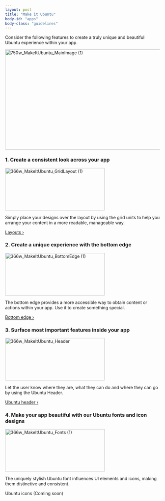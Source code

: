 ```yaml
---
layout: post
title: "Make it Ubuntu"
body-id: "apps"
body-class: "guidelines"
---
```


<div class="row">
  <div class="col-10">
    <p>Consider the following features to create a truly unique and beautiful Ubuntu experience within your app.</p>
    <img src="{{ site.assets_path }}28c489b6-750w_MakeItUbuntu_MainImage-1.png" alt="750w_MakeItUbuntu_MainImage (1)" width="750" height="325" />
  </div>
</div>

<div class="row">
  <div class="col-10 u-equal-height">
    <div class="row">
      <div class="col-5">
        <h3>1. Create a consistent look across your app</h3>
        <span class="image-container"><img src="{{ site.assets_path }}59bff016-366w_MakeItUbuntu_GridLayout-1.png" alt="366w_MakeItUbuntu_GridLayout (1)" width="324" height="138" /></span>
        <p>Simply place your designs over the layout by using the grid units to help you arrange your content in a more readable, manageable way.</p>
        <p><a href="/apps/patterns/layouts">Layouts&nbsp;&rsaquo;</a></p>
      </div>
      <div class="col-5">
        <h3>2. Create a unique experience with the bottom edge</h3>
        <span class="image-container"><img src="{{ site.assets_path }}6812ab69-366w_MakeItUbuntu_BottomEdge-1.png" alt="366w_MakeItUbuntu_BottomEdge (1)" width="324" height="138" /></span>
        <p>The bottom edge provides a more accessible way to obtain content or actions within your app. Use it to create something special.</p>
        <p><a href="/apps/building-blocks/bottom-edge">Bottom edge&nbsp;&rsaquo;</a></p>
      </div>
    </div>
  </div>
</div>

<div class="row">
  <div class="col-10 u-equal-height">
    <div class="row">
      <div class="col-5">
        <h3>3. Surface most important features inside your app</h3>
        <span class="image-container"><img src="{{ site.assets_path }}62b6f9e0-366w_MakeItUbuntu_Header.png" alt="366w_MakeItUbuntu_Header" width="324" height="138" /></span>
        <p>Let the user know where they are, what they can do and where they can go by using the Ubuntu Header.</p>
        <p><a href="/apps/building-blocks/header">Ubuntu header&nbsp;&rsaquo;</a></p>
      </div>
      <div class="col-5">
        <h3>4. Make your app beautiful with our Ubuntu fonts and icon designs</h3>
        <span class="image-container"><img src="{{ site.assets_path }}caa4932f-366w_MakeItUbuntu_Fonts-1.png" alt="366w_MakeItUbuntu_Fonts (1)" width="324" height="138" /></span>
        <p>The uniquely stylish Ubuntu font influences UI elements and icons, making them distinctive and consistent.</p>
        <p>Ubuntu icons (Coming soon)</p>
      </div>
    </div>
  </div>
</div>
